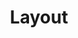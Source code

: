 ---
title: Layout
group: layout
status: inprogress
info: Use this area to explain and describe this section of the styleguide.
---